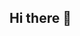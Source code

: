 ## Hi there 👋

<!--
**CUGhjm/CUGhjm** is a ✨ _special_ ✨ repository because its `README.md` (this file) appears on your GitHub profile.

Here are some ideas to get you started:

基于 RDK X5 的机器视觉导盲头盔 本项目为全国大学生嵌入式芯片与系统设计竞赛 2025 自主命题作品，基于 RDK X5 边缘计算平台设计并实现了一款智能导盲头盔，通过激光雷达、YOLOv5m 视觉检测、IMU 跌倒检测、环境光感知与多模态交互，实现实时障碍物检测、路径引导、夜间自动提示和跌倒检测报警，提升视障用户复杂环境下的安全独立出行能力。主要特性包括：YOLOv5m 剪枝量化实时检测（20FPS）、激光雷达 ±5cm 精度补盲区测距、IMU 动态阈值跌倒检测自动定位报警、环境光感应自动 LED 夜间提示、语音与振动多模态交互、完全边缘计算无需云端依赖。硬件配置：RDK X5（10 TOPS 边缘算力）、N10P 激光雷达（7m）、1080p RGB 摄像头、MPU6050 IMU、环境光传感器、LED 灯、振动马达、蜂鸣器、4G 模块（GPS 定位）。项目结构包含 models（YOLOv5m 模型）、scripts（雷达/YOLO检测/IMU跌倒/环境光检测/交互反馈/main）、dataset（数据集示例）、docs（报告和流程图）、requirements.txt 和 README.md。使用方法：硬件接好后在 Ubuntu 22.04 + Python 3.8+ 下执行 pip install -r requirements.txt 安装依赖，再运行 python scripts/main.py 启动系统，即可实现障碍检测提示、夜间弱光自动开灯、跌倒检测报警与定位、语音振动提示等功能。训练说明：使用 LabelImg 标注自采集街道和障碍场景图像（3500+），使用 YOLOv5 官方库进行训练剪枝量化后导出 .pt 模型部署至 RDK X5，详细见 docs/system_design.pdf。实测性能：检测准确率 92.3%，延迟 ≤100ms，激光雷达测距 7m，跌倒检测响应 2s，功耗 32W，续航 6h。可扩展方向：支持红外摄像头夜视增强、接入智慧城市红绿灯信息、云端同步大数据分析路径优化、适配消防矿山等安全帽场景。欢迎贡献优化检测算法、传感器适配与体验改进，项目基于 MIT License 开源，用于公益科研场景，致力于推动科技助残普惠落地，真正帮助视障群体安全出行。

